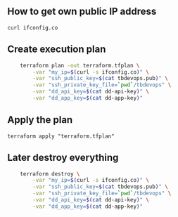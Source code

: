 ## How to get own public IP address

`curl ifconfig.co`

## Create execution plan
```bash
    terraform plan -out terraform.tfplan \
        -var "my_ip=$(curl -s ifconfig.co)" \
        -var "ssh_public_key=$(cat tbdevops.pub)" \
        -var "ssh_private_key_file=`pwd`/tbdevops" \
        -var "dd_api_key=$(cat dd-api-key)" \
        -var "dd_app_key=$(cat dd-app-key)"
```

## Apply the plan
`terraform apply "terraform.tfplan"`

## Later destroy everything
```bash
    terraform destroy \
        -var "my_ip=$(curl -s ifconfig.co)" \
        -var "ssh_public_key=$(cat tbdevops.pub)" \
        -var "ssh_private_key_file=`pwd`/tbdevops" \
        -var "dd_api_key=$(cat dd-api-key)" \
        -var "dd_app_key=$(cat dd-app-key)"
```


